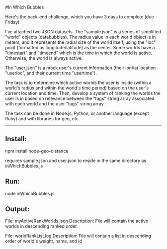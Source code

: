 #In Which Bubbles

Here's the back-end challenge, which you have 3 days to complete (due Friday):

I've attached two JSON datasets. The "sample.json" is a series of simplified "world" objects (databubbles). The radius value in each world object is in meters, and it represents the radial size of the world itself, using the "loc" point (formatted as longitude/latitude) as the center. Some worlds have a "timestart" and "timeend" which is the time in which the world is active. Otherwise, the world is always active.

The "user.json" is a mock user's current information (their lon/lat location "userloc", and their current time "usertime").

The task is to determine which active worlds the user is inside (within a world's radius and within the world's time period) based on the user's current location and time. Then, develop a system of ranking the worlds the user is in based on relevance between the "tags" string array associated with each world and the user "tags" string array.

The task can be done in Node.js, Python, or another language (except Ruby) and with libraries for geo, etc.

____________________________________________________________________________________
## Install:

npm install node-geo-distance


requires sample.json and user.json to reside in the same directory as inWhichBubbles.js

## Run:

node inWhichBubbles.js

## Output:

File: myActiveRankWorlds.json
Description: File will contain the active worlds in descending ranked order.

File: worldRankList.log
Description: File will contain a list in descending order of world's weight, name, and id

